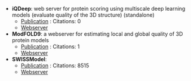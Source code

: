- **iQDeep**: web server for protein scoring using multiscale deep learning models (evaluate quality of the 3D structure) (standalone)
	- [Publication](https://doi.org/10.1016/j.jmb.2023.168057) : Citations: 0
	- [Webserver](http://fusion.cs.vt.edu/iQDeep)
- **ModFOLD9**: a webserver for estimating local and global quality of 3D protein models
	- [Publication](https://doi.org/10.1016/j.jmb.2024.168531) : Citations: 1
	- [Webserver](https://www.reading.ac.uk/bioinf/ModFOLD/ModFOLD9_form.html)
- **SWISSModel**: 
	- [Publication](https://doi.org/10.1093/nar/gky427) : Citations: 8515
	- [Webserver](https://swissmodel.expasy.org/assess)
